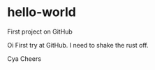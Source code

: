# hello-world
First project on GitHub

Oi
First try at GitHub.
I need to shake the rust off.

Cya
Cheers
